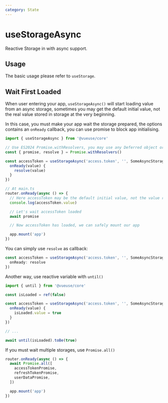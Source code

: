```yaml
---
category: State
---
```


# useStorageAsync

Reactive Storage in with async support.

## Usage

The basic usage please refer to `useStorage`.

## Wait First Loaded

When user entering your app, `useStorageAsync()` will start loading value from an async storage,
sometimes you may get the default initial value, not the real value stored in storage at the very
beginning.

In this case, you must make your app wait the storage prepared, the options contains an `onReady`
callback, you can use promise to block app initialising.

```ts
import { useStorageAsync } from '@vueuse/core'

// Use ES2024 Promise.withResolvers, you may use any Deferred object or EventBus to do same thing.
const { promise, resolve } = Promise.withResolvers()

const accessToken = useStorageAsync('access.token', '', SomeAsyncStorage, {
  onReady(value) {
    resolve(value)
  }
})

// At main.ts
router.onReady(async () => {
  // Here accessToken may be the default initial value, not the value really stored in storage.
  console.log(accessToken.value)

  // Let's wait accessToken loaded
  await promise

  // Now accessToken has loaded, we can safely mount our app

  app.mount('app')
})
```

You can simply use `resolve` as callback:

```ts
const accessToken = useStorageAsync('access.token', '', SomeAsyncStorage, {
  onReady: resolve
})
```

Another way, use reactive variable with `until()`

```ts
import { until } from '@vueuse/core'

const isLoaded = ref(false)

const accessToken = useStorageAsync('access.token', '', SomeAsyncStorage, {
  onReady(value) {
    isLoaded.value = true
  }
})

// ...

await until(isLoaded).toBe(true)
```

If you must wait multiple storages, use `Promise.all()`

```ts
router.onReady(async () => {
  await Promise.all([
    accessTokenPromise,
    refreshTokenPromise,
    userDataPromise,
  ])

  app.mount('app')
})
```
